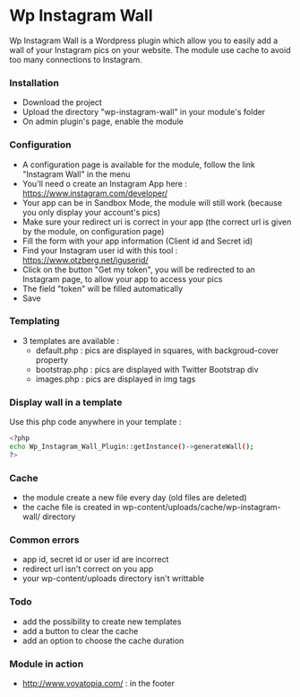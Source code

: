 # Wp Instagram Wall

Wp Instagram Wall is a Wordpress plugin which allow you to easily add a wall of your Instagram pics on your website. The module use cache to avoid too many connections to Instagram.

### Installation
- Download the project
- Upload the directory "wp-instagram-wall" in your module's folder
- On admin plugin's page, enable the module

### Configuration
- A configuration page is available for the module, follow the link "Instagram Wall" in the menu
- You'll need o create an Instagram App here : https://www.instagram.com/developer/
- Your app can be in Sandbox Mode, the module will still work (because you only display your account's pics)
- Make sure your redirect uri is correct in your app (the correct url is given by the module, on configuration page)
- Fill the form with your app information (Client id and Secret id)
- Find your Instagram user id with this tool : https://www.otzberg.net/iguserid/
- Click on the button "Get my token", you will be redirected to an Instagram page, to allow your app to access your pics
- The field "token" will be filled automatically
- Save

### Templating
- 3 templates are available :
    - default.php : pics are displayed in squares, with backgroud-cover property
    - bootstrap.php : pics are displayed with Twitter Bootstrap div
    - images.php : pics are displayed in img tags

### Display wall in a template
Use this php code anywhere in your template :
```sh
<?php
echo Wp_Instagram_Wall_Plugin::getInstance()->generateWall();
?>
```

### Cache
- the module create a new file every day (old files are deleted)
- the cache file is created in wp-content/uploads/cache/wp-instagram-wall/ directory

### Common errors
- app id, secret id or user id are incorrect
- redirect url isn't correct on you app
- your wp-content/uploads directory isn't writtable

### Todo
- add the possibility to create new templates
- add a button to clear the cache
- add an option to choose the cache duration

### Module in action
- http://www.voyatopia.com/ : in the footer